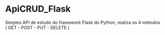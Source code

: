 # ApiCRUD_Flask
Simples API de estudo do framework Flask do Python, realiza os 4 métodos ( GET - POST - PUT - DELETE )
